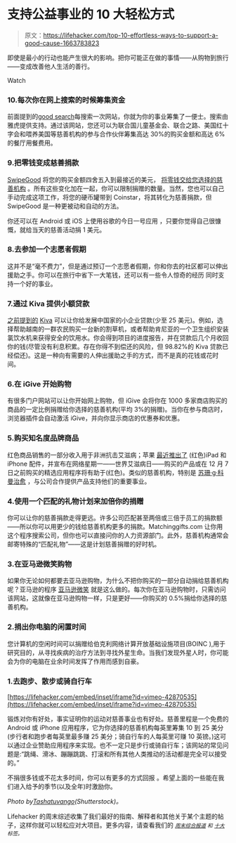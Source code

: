 # 支持公益事业的 10 大轻松方式

> 原文：<https://lifehacker.com/top-10-effortless-ways-to-support-a-good-cause-1663783823>

即使是最小的行动也能产生很大的影响。把你可能正在做的事情——从购物到旅行——变成改善他人生活的善行。

Watch

### 10.每次你在网上搜索的时候筹集资金

前面提到的[good search](http://www.goodsearch.com/)每搜索一次网站，你就为你的事业筹集了一便士。搜索由雅虎提供支持。通过该网站，您还可以为联合国儿童基金会、联合之路、美国红十字会和喂养美国等慈善机构的参与合作伙伴筹集高达 30%的购买金额和高达 6%的餐厅用餐费用。

### 9.把零钱变成慈善捐款

[SwipeGood](https://swipegood.com/) 将您的购买金额四舍五入到最接近的美元， [将零钱交给您选择的慈善机构](http://lifehacker.com/swipegood-donates-your-loose-change-to-charity-5720351) 。所有这些变化加在一起，你可以限制捐赠的数量。当然，您也可以自己手动完成这项工作，将您的硬币罐带到 Coinstar，将其转化为慈善捐款，但 SwipeGood 是一种更被动和自动的方法。

你还可以在 Android 或 iOS 上使用谷歌的今日一号应用 ，只要你觉得自己很慷慨，就给当天的慈善活动捐 1 美元。

### 8.去参加一个志愿者假期

这并不是“毫不费力”，但是通过预订一个志愿者假期，你和你去的社区都可以伸出援助之手。你可以在旅行中省下一大笔钱，还可以有一些令人惊奇的经历 同时支持一个好的事业。

### 7.通过 Kiva 提供小额贷款

[之前提到的](http://lifehacker.com/make-a-difference-with-kiva-org-196880) [Kiva](http://www.kiva.org/) 可以让你给发展中国家的小企业贷款(少至 25 美元)。例如，选择帮助越南的一群农民购买一台新的割草机，或者帮助肯尼亚的一个卫生组织安装氯饮水机来获得安全的饮用水。你会得到项目的进度报告，并在贷款后几个月收回你的钱(尽管没有利息积累。存在你得不到偿还的风险，但 98.82%的 Kiva 贷款已经偿还)。这是一种向有需要的人伸出援助之手的方式，而不是真的花钱或花时间。

### 6.在 iGive 开始购物

有很多门户网站可以让你开始网上购物，但 iGive 会将你在 1000 多家商店购买的商品的一定比例捐赠给你选择的慈善机构(平均 3%的捐赠)。当你在参与商店时，浏览器插件会自动激活 iGive，并向你显示商店的优惠券和优惠。

### 5.购买知名度品牌商品

红色商品销售的一部分收入用于非洲抗击艾滋病；苹果 [最近推出了](https://www.apple.com/red/) (红色)iPad 和 iPhone 配件，并宣布在网络星期一——世界艾滋病日——购买的产品或在 12 月 7 日之前购买的精选应用程序将有助于(红色)。类似的慈善机构，特别是 [苏珊·g·科曼治愈](http://www.shopkomen.com/featured.php/?utm_source=komen.org&utm_medium=shopkomen.com%20shop%20button%20header&utm_campaign=komen.org%20shopkomen.com%20shop%20button%20header) ，与公司合作提供产品支持他们的重要事业。

### 4.使用一个匹配的礼物计划来加倍你的捐赠

你可以让你的慈善捐款走得更远。许多公司匹配甚至两倍或三倍于员工的捐款额——所以你可以用更少的钱给慈善机构更多的捐款。Matchinggifts.com 让你用这个程序搜索公司，但你也可以直接问你的人力资源部门。此外，慈善机构通常会邮寄特殊的“匹配礼物”——这是计划慈善捐赠的好时机。

### 3.在亚马逊微笑购物

如果你无论如何都要去亚马逊购物，为什么不把你购买的一部分自动捐给慈善机构呢？亚马逊的程序 [亚马逊微笑](http://smile.amazon.com/?asc_campaign=InlineText&asc_refurl=https://lifehacker.com/top-10-effortless-ways-to-support-a-good-cause-1663783823&asc_source=&tag=kinjalifehackerlink-20) 就是这么做的。每次你在亚马逊购物时，只需访问该网站，这就像在亚马逊购物一样，只是更好——你购买的 0.5%捐给你选择的慈善机构。

### 2.捐出你电脑的闲置时间

您计算机的空闲时间可以捐赠给伯克利网络计算开放基础设施项目(BOINC ),用于研究目的，从寻找疾病的治疗方法到寻找外星生命。当我们发现外星人时，你可能会为你的电脑在业余时间发挥了作用而感到自豪。

### 1.去跑步、散步或骑自行车

 [https://lifehacker.com/embed/inset/iframe?id=vimeo-42870535](https://lifehacker.com/embed/inset/iframe?id=vimeo-42870535) 

锻炼对你有好处，事实证明你的运动对慈善事业也有好处。慈善里程是一个免费的 Android 或 iPhone 应用程序，它为你选择的慈善机构每英里筹集 10 到 25 美分(步行者和跑步者每英里最多赚 25 美分；骑自行车的人每英里可赚 10 英镑。)这可以通过企业赞助应用程序来实现。也不一定只是步行或骑自行车；该网站的常见问题是:“跳绳、滑冰、蹦蹦跳跳、打滚和所有其他人类推动的活动都是完全可以接受的。”

不捐很多钱或不花太多时间，你可以有更多的方式回报 。希望上面的一些能在我们进入给予的季节(以及全年)时激励你。

*Photo by*[*Tashatuvango*](http://www.shutterstock.com/pic-141118855/stock-photo-blue-charity-button-on-computer-keyboard-social-concept.html?src=Zzvr7BtZW3lmwwa33Nlm6A-1-29)*(Shutterstock)。*

Lifehacker 的周末综述收集了我们最好的指南、解释者和其他关于某个主题的帖子，这样你就可以轻松应对大项目。更多内容，请查看我们的 [*<small>周末综合报道</small>*](http://lifehacker.com/tag/weekend-roundup) <small>*和*</small> [*<small>十大</small>*](http://lifehacker.com/tag/lifehacker-top-10) <small>*标签。*</small>